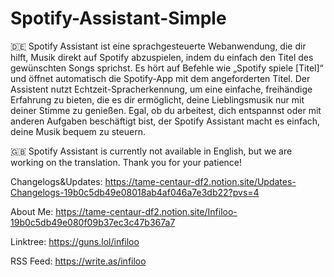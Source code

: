 # Spotify-Assistant-Simple

🇩🇪 Spotify Assistant ist eine sprachgesteuerte Webanwendung, die dir hilft, Musik direkt auf Spotify abzuspielen, indem du einfach den Titel des gewünschten Songs sprichst. Es hört auf Befehle wie „Spotify spiele [Titel]“ und öffnet automatisch die Spotify-App mit dem angeforderten Titel. Der Assistent nutzt Echtzeit-Spracherkennung, um eine einfache, freihändige Erfahrung zu bieten, die es dir ermöglicht, deine Lieblingsmusik nur mit deiner Stimme zu genießen. Egal, ob du arbeitest, dich entspannst oder mit anderen Aufgaben beschäftigt bist, der Spotify Assistant macht es einfach, deine Musik bequem zu steuern.

🇬🇧 Spotify Assistant is currently not available in English, but we are working on the translation. Thank you for your patience!

Changelogs&Updates: https://tame-centaur-df2.notion.site/Updates-Changelogs-19b0c5db49e08018ab4af046a7e3db22?pvs=4

About Me: https://tame-centaur-df2.notion.site/Infiloo-19b0c5db49e080f09b37ec3c47b367a7

Linktree: https://guns.lol/infiloo

RSS Feed: https://write.as/infiloo


